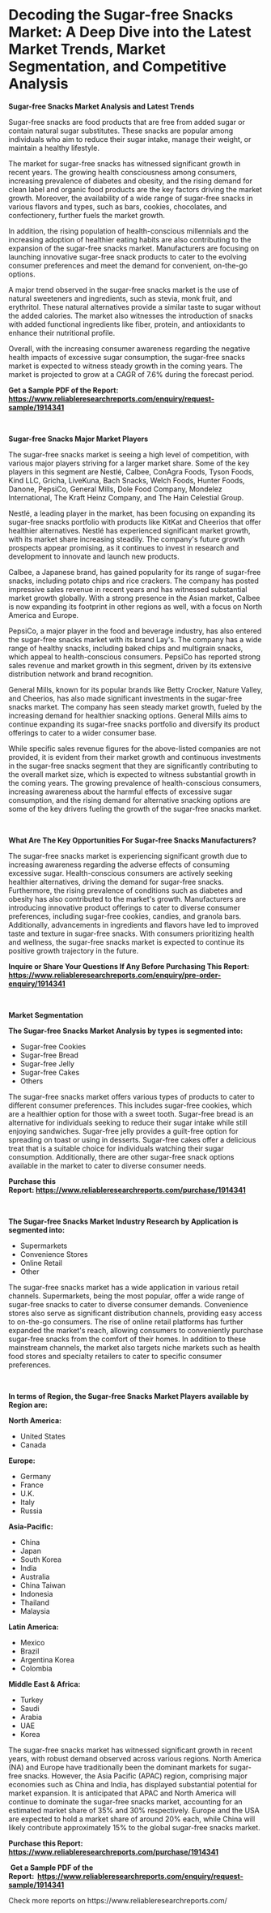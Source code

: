 <p><h1>Decoding the Sugar-free Snacks Market: A Deep Dive into the Latest Market Trends, Market Segmentation, and Competitive Analysis</h1></p><p><strong>Sugar-free Snacks Market Analysis and Latest Trends</strong></p>
<p><p>Sugar-free snacks are food products that are free from added sugar or contain natural sugar substitutes. These snacks are popular among individuals who aim to reduce their sugar intake, manage their weight, or maintain a healthy lifestyle.</p><p>The market for sugar-free snacks has witnessed significant growth in recent years. The growing health consciousness among consumers, increasing prevalence of diabetes and obesity, and the rising demand for clean label and organic food products are the key factors driving the market growth. Moreover, the availability of a wide range of sugar-free snacks in various flavors and types, such as bars, cookies, chocolates, and confectionery, further fuels the market growth.</p><p>In addition, the rising population of health-conscious millennials and the increasing adoption of healthier eating habits are also contributing to the expansion of the sugar-free snacks market. Manufacturers are focusing on launching innovative sugar-free snack products to cater to the evolving consumer preferences and meet the demand for convenient, on-the-go options.</p><p>A major trend observed in the sugar-free snacks market is the use of natural sweeteners and ingredients, such as stevia, monk fruit, and erythritol. These natural alternatives provide a similar taste to sugar without the added calories. The market also witnesses the introduction of snacks with added functional ingredients like fiber, protein, and antioxidants to enhance their nutritional profile.</p><p>Overall, with the increasing consumer awareness regarding the negative health impacts of excessive sugar consumption, the sugar-free snacks market is expected to witness steady growth in the coming years. The market is projected to grow at a CAGR of 7.6% during the forecast period.</p></p>
<p><strong>Get a Sample PDF of the Report:&nbsp; <a href="https://www.reliableresearchreports.com/enquiry/request-sample/1914341">https://www.reliableresearchreports.com/enquiry/request-sample/1914341</a></strong></p>
<p>&nbsp;</p>
<p><strong>Sugar-free Snacks Major Market Players</strong></p>
<p><p>The sugar-free snacks market is seeing a high level of competition, with various major players striving for a larger market share. Some of the key players in this segment are Nestlé, Calbee, ConAgra Foods, Tyson Foods, Kind LLC, Gricha, LiveKuna, Bach Snacks, Welch Foods, Hunter Foods, Danone, PepsiCo, General Mills, Dole Food Company, Mondelez International, The Kraft Heinz Company, and The Hain Celestial Group.</p><p>Nestlé, a leading player in the market, has been focusing on expanding its sugar-free snacks portfolio with products like KitKat and Cheerios that offer healthier alternatives. Nestlé has experienced significant market growth, with its market share increasing steadily. The company's future growth prospects appear promising, as it continues to invest in research and development to innovate and launch new products.</p><p>Calbee, a Japanese brand, has gained popularity for its range of sugar-free snacks, including potato chips and rice crackers. The company has posted impressive sales revenue in recent years and has witnessed substantial market growth globally. With a strong presence in the Asian market, Calbee is now expanding its footprint in other regions as well, with a focus on North America and Europe.</p><p>PepsiCo, a major player in the food and beverage industry, has also entered the sugar-free snacks market with its brand Lay's. The company has a wide range of healthy snacks, including baked chips and multigrain snacks, which appeal to health-conscious consumers. PepsiCo has reported strong sales revenue and market growth in this segment, driven by its extensive distribution network and brand recognition.</p><p>General Mills, known for its popular brands like Betty Crocker, Nature Valley, and Cheerios, has also made significant investments in the sugar-free snacks market. The company has seen steady market growth, fueled by the increasing demand for healthier snacking options. General Mills aims to continue expanding its sugar-free snacks portfolio and diversify its product offerings to cater to a wider consumer base.</p><p>While specific sales revenue figures for the above-listed companies are not provided, it is evident from their market growth and continuous investments in the sugar-free snacks segment that they are significantly contributing to the overall market size, which is expected to witness substantial growth in the coming years. The growing prevalence of health-conscious consumers, increasing awareness about the harmful effects of excessive sugar consumption, and the rising demand for alternative snacking options are some of the key drivers fueling the growth of the sugar-free snacks market.</p></p>
<p>&nbsp;</p>
<p><strong>What Are The Key Opportunities For Sugar-free Snacks Manufacturers?</strong></p>
<p><p>The sugar-free snacks market is experiencing significant growth due to increasing awareness regarding the adverse effects of consuming excessive sugar. Health-conscious consumers are actively seeking healthier alternatives, driving the demand for sugar-free snacks. Furthermore, the rising prevalence of conditions such as diabetes and obesity has also contributed to the market's growth. Manufacturers are introducing innovative product offerings to cater to diverse consumer preferences, including sugar-free cookies, candies, and granola bars. Additionally, advancements in ingredients and flavors have led to improved taste and texture in sugar-free snacks. With consumers prioritizing health and wellness, the sugar-free snacks market is expected to continue its positive growth trajectory in the future.</p></p>
<p><strong>Inquire or Share Your Questions If Any Before Purchasing This Report: <a href="https://www.reliableresearchreports.com/enquiry/pre-order-enquiry/1914341">https://www.reliableresearchreports.com/enquiry/pre-order-enquiry/1914341</a></strong></p>
<p>&nbsp;</p>
<p><strong>Market Segmentation</strong></p>
<p><strong>The Sugar-free Snacks Market Analysis by types is segmented into:</strong></p>
<p><ul><li>Sugar-free Cookies</li><li>Sugar-free Bread</li><li>Sugar-free Jelly</li><li>Sugar-free Cakes</li><li>Others</li></ul></p>
<p><p>The sugar-free snacks market offers various types of products to cater to different consumer preferences. This includes sugar-free cookies, which are a healthier option for those with a sweet tooth. Sugar-free bread is an alternative for individuals seeking to reduce their sugar intake while still enjoying sandwiches. Sugar-free jelly provides a guilt-free option for spreading on toast or using in desserts. Sugar-free cakes offer a delicious treat that is a suitable choice for individuals watching their sugar consumption. Additionally, there are other sugar-free snack options available in the market to cater to diverse consumer needs.</p></p>
<p><strong>Purchase this Report:&nbsp;<a href="https://www.reliableresearchreports.com/purchase/1914341">https://www.reliableresearchreports.com/purchase/1914341</a></strong></p>
<p>&nbsp;</p>
<p><strong>The Sugar-free Snacks Market Industry Research by Application is segmented into:</strong></p>
<p><ul><li>Supermarkets</li><li>Convenience Stores</li><li>Online Retail</li><li>Other</li></ul></p>
<p><p>The sugar-free snacks market has a wide application in various retail channels. Supermarkets, being the most popular, offer a wide range of sugar-free snacks to cater to diverse consumer demands. Convenience stores also serve as significant distribution channels, providing easy access to on-the-go consumers. The rise of online retail platforms has further expanded the market's reach, allowing consumers to conveniently purchase sugar-free snacks from the comfort of their homes. In addition to these mainstream channels, the market also targets niche markets such as health food stores and specialty retailers to cater to specific consumer preferences.</p></p>
<p>&nbsp;</p>
<p><strong>In terms of Region, the Sugar-free Snacks Market Players available by Region are:</strong></p>
<p>
    <p> <strong> North America: </strong>
        <ul>
            <li>United States</li>
            <li>Canada</li>
        </ul>
        </p> 
    <p> <strong> Europe: </strong>
        <ul>
            <li>Germany</li>
            <li>France</li>
            <li>U.K.</li>
            <li>Italy</li>
            <li>Russia</li>
        </ul>
        </p> 
    <p> <strong> Asia-Pacific: </strong>
        <ul>
            <li>China</li>
            <li>Japan</li>
            <li>South Korea</li>
            <li>India</li>
            <li>Australia</li>
            <li>China Taiwan</li>
            <li>Indonesia</li>
            <li>Thailand</li>
            <li>Malaysia</li>
        </ul>
        </p> 
    <p> <strong> Latin America: </strong>
        <ul>
            <li>Mexico</li>
            <li>Brazil</li>
            <li>Argentina Korea</li>
            <li>Colombia</li>
        </ul>
        </p> 
    <p> <strong> Middle East & Africa: </strong>
        <ul>
            <li>Turkey</li>
            <li>Saudi</li>
            <li>Arabia</li>
            <li>UAE</li>
            <li>Korea</li>
        </ul>
    </p>
    </p>
<p><p>The sugar-free snacks market has witnessed significant growth in recent years, with robust demand observed across various regions. North America (NA) and Europe have traditionally been the dominant markets for sugar-free snacks. However, the Asia Pacific (APAC) region, comprising major economies such as China and India, has displayed substantial potential for market expansion. It is anticipated that APAC and North America will continue to dominate the sugar-free snacks market, accounting for an estimated market share of 35% and 30% respectively. Europe and the USA are expected to hold a market share of around 20% each, while China will likely contribute approximately 15% to the global sugar-free snacks market.</p></p>
<p><strong>Purchase this Report: <a href="https://www.reliableresearchreports.com/purchase/1914341">https://www.reliableresearchreports.com/purchase/1914341</a></strong></p>
<p>&nbsp;<strong>Get a Sample PDF of the Report:&nbsp;&nbsp;<a href="https://www.reliableresearchreports.com/enquiry/request-sample/1914341">https://www.reliableresearchreports.com/enquiry/request-sample/1914341</a></strong></p>
<p><strong></strong></p>
<p>Check more reports on https://www.reliableresearchreports.com/</p>
